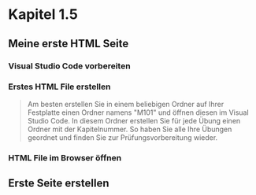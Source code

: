 # Kapitel 1.5 #

## Meine erste HTML Seite ##

### Visual Studio Code vorbereiten ###

### Erstes HTML File erstellen ###

> Am besten erstellen Sie in einem beliebigen Ordner auf Ihrer Festplatte einen Ordner namens "M101" und öffnen diesen im Visual Studio Code.
> In diesem Ordner erstellen Sie für jede Übung einen Ordner mit der Kapitelnummer. So haben Sie alle Ihre Übungen geordnet und finden Sie
> zur Prüfungsvorbereitung wieder.

### HTML File im Browser öffnen ###

## Erste Seite erstellen ##